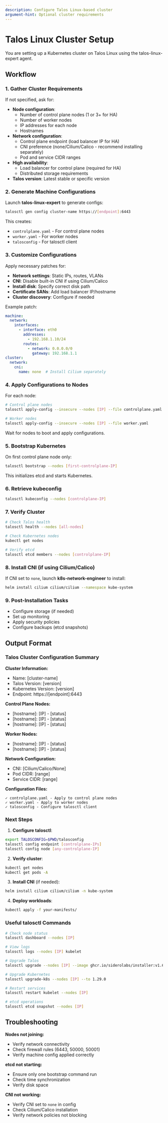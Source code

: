 ```yaml
---
description: Configure Talos Linux-based cluster
argument-hint: Optional cluster requirements
---
```


# Talos Linux Cluster Setup

You are setting up a Kubernetes cluster on Talos Linux using the talos-linux-expert agent.

## Workflow

### 1. Gather Cluster Requirements

If not specified, ask for:
- **Node configuration**:
  - Number of control plane nodes (1 or 3+ for HA)
  - Number of worker nodes
  - IP addresses for each node
  - Hostnames
- **Network configuration**:
  - Control plane endpoint (load balancer IP for HA)
  - CNI preference (none/Cilium/Calico - recommend installing separately)
  - Pod and service CIDR ranges
- **High availability**:
  - Load balancer for control plane (required for HA)
  - Distributed storage requirements
- **Talos version**: Latest stable or specific version

### 2. Generate Machine Configurations

Launch **talos-linux-expert** to generate configs:

```bash
talosctl gen config cluster-name https://[endpoint]:6443
```

This creates:
- `controlplane.yaml` - For control plane nodes
- `worker.yaml` - For worker nodes
- `talosconfig` - For talosctl client

### 3. Customize Configurations

Apply necessary patches for:
- **Network settings**: Static IPs, routes, VLANs
- **CNI**: Disable built-in CNI if using Cilium/Calico
- **Install disk**: Specify correct disk path
- **Certificate SANs**: Add load balancer IP/hostname
- **Cluster discovery**: Configure if needed

Example patch:
```yaml
machine:
  network:
    interfaces:
      - interface: eth0
        addresses:
          - 192.168.1.10/24
        routes:
          - network: 0.0.0.0/0
            gateway: 192.168.1.1
cluster:
  network:
    cni:
      name: none  # Install Cilium separately
```

### 4. Apply Configurations to Nodes

For each node:
```bash
# Control plane nodes
talosctl apply-config --insecure --nodes [IP] --file controlplane.yaml

# Worker nodes
talosctl apply-config --insecure --nodes [IP] --file worker.yaml
```

Wait for nodes to boot and apply configurations.

### 5. Bootstrap Kubernetes

On first control plane node only:
```bash
talosctl bootstrap --nodes [first-controlplane-IP]
```

This initializes etcd and starts Kubernetes.

### 6. Retrieve kubeconfig

```bash
talosctl kubeconfig --nodes [controlplane-IP]
```

### 7. Verify Cluster

```bash
# Check Talos health
talosctl health --nodes [all-nodes]

# Check Kubernetes nodes
kubectl get nodes

# Verify etcd
talosctl etcd members --nodes [controlplane-IP]
```

### 8. Install CNI (if using Cilium/Calico)

If CNI set to `none`, launch **k8s-network-engineer** to install:
```bash
helm install cilium cilium/cilium --namespace kube-system
```

### 9. Post-Installation Tasks

- Configure storage (if needed)
- Set up monitoring
- Apply security policies
- Configure backups (etcd snapshots)

## Output Format

### Talos Cluster Configuration Summary

**Cluster Information:**
- Name: [cluster-name]
- Talos Version: [version]
- Kubernetes Version: [version]
- Endpoint: https://[endpoint]:6443

**Control Plane Nodes:**
- [hostname]: [IP] - [status]
- [hostname]: [IP] - [status]
- [hostname]: [IP] - [status]

**Worker Nodes:**
- [hostname]: [IP] - [status]
- [hostname]: [IP] - [status]

**Network Configuration:**
- CNI: [Cilium/Calico/None]
- Pod CIDR: [range]
- Service CIDR: [range]

**Configuration Files:**
```
✓ controlplane.yaml - Apply to control plane nodes
✓ worker.yaml - Apply to worker nodes
✓ talosconfig - Configure talosctl client
```

### Next Steps

1. **Configure talosctl**:
```bash
export TALOSCONFIG=$PWD/talosconfig
talosctl config endpoint [controlplane-IPs]
talosctl config node [any-controlplane-IP]
```

2. **Verify cluster**:
```bash
kubectl get nodes
kubectl get pods -A
```

3. **Install CNI** (if needed):
```bash
helm install cilium cilium/cilium -n kube-system
```

4. **Deploy workloads**:
```bash
kubectl apply -f your-manifests/
```

### Useful talosctl Commands

```bash
# Check node status
talosctl dashboard --nodes [IP]

# View logs
talosctl logs --nodes [IP] kubelet

# Upgrade Talos
talosctl upgrade --nodes [IP] --image ghcr.io/siderolabs/installer:v1.6.0

# Upgrade Kubernetes
talosctl upgrade-k8s --nodes [IP] --to 1.29.0

# Restart services
talosctl restart kubelet --nodes [IP]

# etcd operations
talosctl etcd snapshot --nodes [IP]
```

## Troubleshooting

**Nodes not joining:**
- Verify network connectivity
- Check firewall rules (6443, 50000, 50001)
- Verify machine config applied correctly

**etcd not starting:**
- Ensure only one bootstrap command run
- Check time synchronization
- Verify disk space

**CNI not working:**
- Verify CNI set to `none` in config
- Check Cilium/Calico installation
- Verify network policies not blocking
